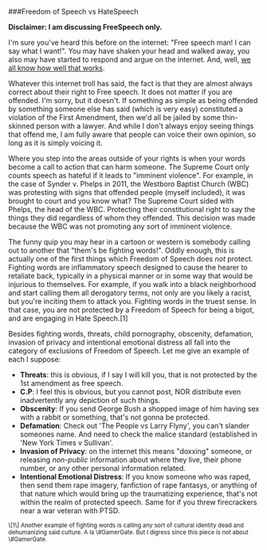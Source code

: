 ###Freedom of Speech vs HateSpeech

<strong>
Disclaimer: I am discussing FreeSpeech only.
</strong>

I'm sure you've heard this before on the internet: "Free speech man! I
can say what I want!". You may have shaken your head and walked away,
you also may have started to respond and argue on the internet. And,
well, [we all know how well that works]. 

Whatever this internet troll has said, the fact is that they are almost
always correct about their right to Free speech. It does not matter if
you are offended. I'm sorry, but it doesn't. If something as simple as
being offended by something someone else has said (which is very easy)
constituted a violation of the First Amendment, then we'd all be jailed
by some thin-skinned person with a lawyer. And while I don't always
enjoy seeing things that offend me, I am fully aware that people can
voice their own opinion, so long as it is simply voicing it. 

Where you step into the areas outside of your rights is when your
words become a call to action that can harm someone. The Supreme Court
only counts speech as hateful if it leads to "imminent violence". For
example, in the case of Synder v. Phelps in 2011, the Westboro Baptist
Church (WBC) was protesting with signs that offended people (myself included),
it was brought to court and you know what? The Supreme Court sided with
Phelps, the head of the WBC. Protecting their
constitutional right to say the things they did regardless of whom they
offended. This decision was made because the WBC was not promoting any
sort of imminent violence. 

The funny quip you may hear in a cartoon or western is somebody calling
out to another that "them's be fighting words!". Oddly enough, this is
actually one of the first things which Freedom of Speech does _not_
protect. Fighting words are inflammatory speech designed to cause the
hearer to retaliate back, typically in a physical manner or in some way
that would be injurious to themselves. For example, if you walk into a
black neighborhood and start calling them all derogatory terms, not only
are you likely a racist, but you're inciting them to attack you.
Fighting words in the truest sense. In that case, you are not protected
by a Freedom of Speech for being a bigot, and are engaging in Hate
Speech.\[1\]

Besides fighting words, threats, child pornography, obscenity,
defamation, invasion of privacy and intentional emotional distress all
fall into the category of exclusions of Freedom of Speech. Let me give
an example of each I suppose: 

- **Threats**: this is obvious, if I say I will kill you, that is not
  protected by the 1st amendment as free speech. 
- **C.P**: I feel this is obvious, but you cannot post, NOR distribute even
  inadvertently any depiction of such things. 
- **Obscenity**: If you send George Bush a shopped image of him having sex
  with a rabbit or something, that's not gonna be protected.
- **Defamation**: Check out 'The People vs Larry Flyny', you can't slander
  someones name. And need to check the malice standard (established in
  'New York Times v Sullivan'.
- **Invasion of Privacy**: on the internet this means "doxxing" someone, or
  releasing _non-public_ information about where they live, their phone
  number, or any other personal information related. 
- **Intentional Emotional Distress**: If you know someone who was raped,
  then send them rape imagery, fanfiction of rape fantasys, or anything
  of that nature which would bring up the traumatizing experience, that's
  not within the realm of protected speech. Same for if you threw
  firecrackers near a war veteran with PTSD.




<small>
\[1\]
Another example of fighting words is calling any sort of cultural
identity dead and dehumanizing said culture. A la \#GamerGate. But I
digress since this piece is not about \#GamerGate. 
</small>



[we all know how well that works]:http://xkcd.com/386/
